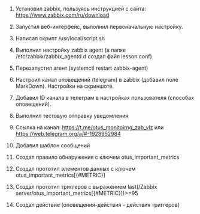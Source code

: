 1. Установил zabbix, пользуясь инструкцией с сайта: https://www.zabbix.com/ru/download
2. Запустил веб-интерфейс, выполнил первоначальную настройку.
3. Написал скрипт /usr/local/script.sh
4. Выполнил настройку zabbix agent (в папке /etc/zabbix/zabbix_agentd.d создал файл lesson.conf)
5. Перезапустил агент (systemctl restart zabbix-agent)

6. Настроил канал оповещений (telegram) в zabbix (добавил поле MarkDown). Настройки на скриншоте.
7. Добавил ID канала в телеграм в настройках пользователя (способах оповещений).
8. Выполнил тестовую отправку уведомления
9. Ссылка на канал: https://t.me/otus_monitoirng_zab_vlz или https://web.telegram.org/a/#-1928952984
10. Добавил шаблон сообщений

11. Создал правило обнаружения с ключем otus_important_metrics
12. Создал прототип элементов данных с ключем otus_important_metrics[{#METRIC}]
13. Создал прототип триггеров c выражением last(/Zabbix server/otus_important_metrics[{#METRIC}])>=95
14. Создал действие (оповещения-действия - действия триггеров)
